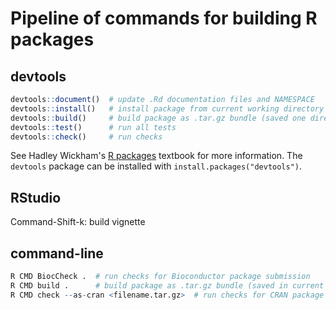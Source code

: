 # Pipeline of commands for building R packages

## devtools

```r
devtools::document()  # update .Rd documentation files and NAMESPACE
devtools::install()   # install package from current working directory
devtools::build()     # build package as .tar.gz bundle (saved one directory up)
devtools::test()      # run all tests
devtools::check()     # run checks
```

See Hadley Wickham's [R packages](http://r-pkgs.had.co.nz/) textbook for more information. The `devtools` package can be installed with `install.packages("devtools")`.


## RStudio

Command-Shift-k: build vignette


## command-line

```r
R CMD BiocCheck .  # run checks for Bioconductor package submission
R CMD build .      # build package as .tar.gz bundle (saved in current directory)
R CMD check --as-cran <filename.tar.gz>  # run checks for CRAN package submission
```


